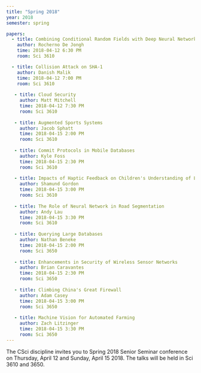 ```yaml
---
title: "Spring 2018"
year: 2018
semester: spring

papers:
  - title: Combining Conditional Random Fields with Deep Neural Networks for Semantic Segmentation
    author: Rocherno De Jongh
    time: 2018-04-12 6:30 PM
    room: Sci 3610

  - title: Collision Attack on SHA-1
    author: Danish Malik
    time: 2018-04-12 7:00 PM
    room: Sci 3610
    
   - title: Cloud Security
     author: Matt Mitchell
     time: 2018-04-12 7:30 PM
     room: Sci 3610
     
   - title: Augmented Sports Systems
     author: Jacob Sphatt
     time: 2018-04-15 2:00 PM
     room: Sci 3610
     
   - title: Commit Protocols in Mobile Databases
     author: Kyle Foss
     time: 2018-04-15 2:30 PM
     room: Sci 3610
     
   - title: Impacts of Haptic Feedback on Children's Understanding of Literature
     author: Shamund Gordon
     time: 2018-04-15 3:00 PM
     room: Sci 3610
     
   - title: The Role of Neural Network in Road Segmentation
     author: Andy Lau
     time: 2018-04-15 3:30 PM
     room: Sci 3610
     
   - title: Querying Large Databases
     author: Nathan Beneke
     time: 2018-04-15 2:00 PM
     room: Sci 3650
     
   - title: Enhancements in Security of Wireless Sensor Networks
     author: Brian Caravantes
     time: 2018-04-15 2:30 PM
     room: Sci 3650
     
   - title: Climbing China's Great Firewall
     author: Adam Casey
     time: 2018-04-15 3:00 PM
     room: Sci 3650
     
   - title: Machine Vision for Automated Farming
     author: Zach Litzinger
     time: 2018-04-15 3:30 PM
     room: Sci 3650
---
```


The CSci discipline invites you to Spring 2018 Senior Seminar conference on Thursday, April 12 and Sunday, April 15 2018. The talks will be held in Sci 3610 and 3650.



